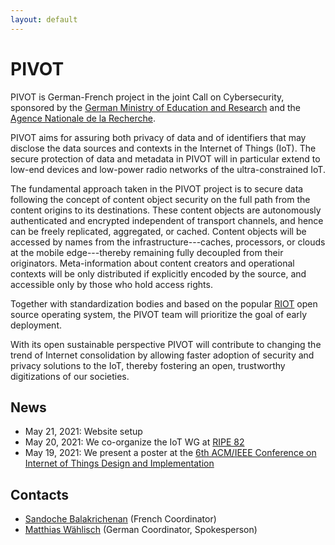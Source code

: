 ```yaml
---
layout: default
---
```


# PIVOT

PIVOT is German-French project in the joint Call on Cybersecurity,
sponsored by the [German Ministry of Education and
Research](https://www.bmbf.de/en/index.html) and the [Agence Nationale de
la Recherche](https://anr.fr/en/).


PIVOT aims for assuring both privacy of data and of identifiers that may
disclose the data sources and contexts in the Internet of Things (IoT). The
secure protection of data and metadata in PIVOT will in particular extend
to low-end devices and low-power radio networks of the ultra-constrained
IoT.  

The fundamental approach taken in the PIVOT project is to secure data
following the concept of content object security on the full path from the
content origins to its destinations.  These content objects are
autonomously authenticated and encrypted independent of transport channels,
and hence can be freely replicated, aggregated, or cached. Content objects
will be accessed by names from the infrastructure---caches, processors, or
clouds at the mobile edge---thereby remaining fully decoupled from their
originators. Meta-information about content creators and operational
contexts will be only distributed if explicitly encoded by the source, and
accessible only by those who hold access rights. 

Together with standardization bodies and based on the popular
[RIOT](https://riot-os.org) open source operating system, the PIVOT team
will prioritize the goal of early deployment.

With its open sustainable perspective PIVOT will contribute to changing the
trend of Internet consolidation by allowing faster adoption of security and
privacy solutions to the IoT, thereby fostering an open, trustworthy
digitizations of our societies.

## News

- May 21, 2021: Website setup
- May 20, 2021: We co-organize the IoT WG at [RIPE 82](https://ripe82.ripe.net/)
- May 19, 2021: We present a poster at the [6th ACM/IEEE Conference on
  Internet of Things Design and Implementation](https://conferences.computer.org/iotDI/2021/)

## Contacts

- [Sandoche Balakrichenan](https://www.afnic.fr/en/associating-excellence/who-we-are/team/sandoche-balakrichenan/)
  (French Coordinator)
- [Matthias
  W&auml;hlisch](http://www.mi.fu-berlin.de/en/inf/groups/ilab/members/waehlisch.html) (German Coordinator, Spokesperson)
